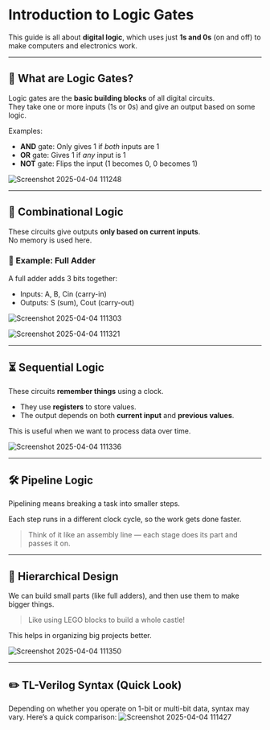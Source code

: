 
# Introduction to Logic Gates

This guide is all about **digital logic**, which uses just **1s and 0s** (on and off) to make computers and electronics work.

---

## 🔧 What are Logic Gates?

Logic gates are the **basic building blocks** of all digital circuits.  
They take one or more inputs (1s or 0s) and give an output based on some logic.

Examples:
- **AND** gate: Only gives 1 if *both* inputs are 1  
- **OR** gate: Gives 1 if *any* input is 1  
- **NOT** gate: Flips the input (1 becomes 0, 0 becomes 1)

![Screenshot 2025-04-04 111248](https://github.com/user-attachments/assets/96434e26-dbc1-4d42-abbc-4903d0633bcd)

---

## 🔨 Combinational Logic

These circuits give outputs **only based on current inputs**.  
No memory is used here.

### 🧮 Example: Full Adder

A full adder adds 3 bits together:

- Inputs: A, B, Cin (carry-in)  
- Outputs: S (sum), Cout (carry-out)

![Screenshot 2025-04-04 111303](https://github.com/user-attachments/assets/d074fd98-017d-4868-83c7-a963cc6c8c9b)

![Screenshot 2025-04-04 111321](https://github.com/user-attachments/assets/14850cd9-2c1c-4f7c-9499-4f5519d31b5e)

---

## ⏳ Sequential Logic

These circuits **remember things** using a clock.

- They use **registers** to store values.
- The output depends on both **current input** and **previous values**.

This is useful when we want to process data over time.

![Screenshot 2025-04-04 111336](https://github.com/user-attachments/assets/4e33ce12-d080-43ae-a67f-0e4b78557cf8)

---

## 🛠️ Pipeline Logic

Pipelining means breaking a task into smaller steps.

Each step runs in a different clock cycle, so the work gets done faster.

> Think of it like an assembly line — each stage does its part and passes it on.
> 

---

## 🧱 Hierarchical Design

We can build small parts (like full adders), and then use them to make bigger things.

> Like using LEGO blocks to build a whole castle!

This helps in organizing big projects better.

![Screenshot 2025-04-04 111350](https://github.com/user-attachments/assets/9df2fe14-009d-46a9-a957-d799a0e53561)

---

## ✏️ TL-Verilog Syntax (Quick Look)
Depending on whether you operate on 1-bit or multi-bit data, syntax may vary. Here’s a quick comparison:
![Screenshot 2025-04-04 111427](https://github.com/user-attachments/assets/55362155-9197-4264-ba38-a81bc08a32bc)



